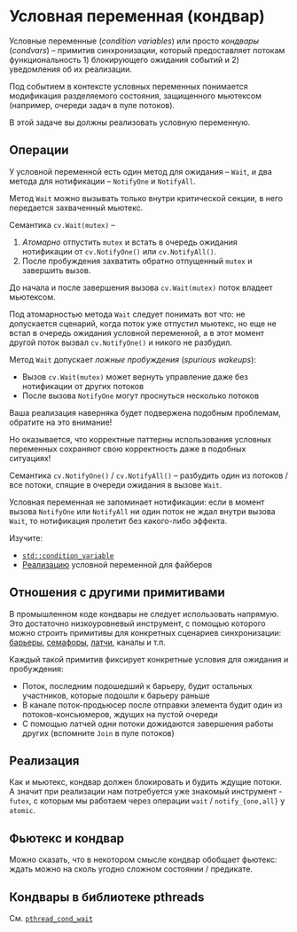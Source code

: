 # Условная переменная (кондвар)

Условные переменные (_condition variables_) или просто _кондвары_ (_condvars_) – примитив синхронизации, который предоставляет потокам функциональность 1) блокирующего ожидания событий и 2) уведомления об их реализации. 

Под событием в контексте условных переменных понимается модификация разделяемого состояния, защищенного мьютексом (например, очереди задач в пуле потоков).

В этой задаче вы должны реализовать условную переменную.

## Операции

У условной переменной есть один метод для ожидания – `Wait`, и два метода для нотификации – `NotifyOne` и `NotifyAll`.

Метод `Wait` можно вызывать только внутри критической секции, в него передается захваченный мьютекс.

Семантика `cv.Wait(mutex)` –

1. *Aтомарно* отпустить `mutex` и встать в очередь ожидания нотификации от `cv.NotifyOne()` или `cv.NotifyAll()`.
2. После пробуждения захватить обратно отпущенный `mutex` и завершить вызов.

До начала и после завершения вызова `cv.Wait(mutex)` поток владеет мьютексом.

Под атомарностью метода `Wait` следует понимать вот что: не допускается сценарий, когда поток уже отпустил мьютекс, но еще не встал в очередь ожидания условной переменной, а в этот момент другой поток вызвал `cv.NotifyOne()` и никого не разбудил.

Метод `Wait` допускает *ложные пробуждения* (*spurious wakeups*):
- Вызов `cv.Wait(mutex)` может вернуть управление даже без нотификации от других потоков
- После вызова `NotifyOne` могут проснуться несколько потоков

Ваша реализация наверняка будет подвержена подобным проблемам, обратите на это внимание!

Но оказывается, что корректные паттерны использования условных переменных сохраняют свою корректность даже в подобных ситуациях!

Семантика `cv.NotifyOne()` / `cv.NotifyAll()` – разбудить один из потоков / все потоки, спящие в очереди ожидания в вызове `Wait`.

Условная переменная не запоминает нотификации: если в момент вызова `NotifyOne` или `NotifyAll` ни один поток не ждал внутри вызова `Wait`, то нотификация пролетит без какого-либо эффекта.

Изучите:
* [`std::condition_variable`](https://en.cppreference.com/w/cpp/thread/condition_variable)
* [Реализацию](https://gitlab.com/Lipovsky/tinyfibers/-/blob/master/tinyfibers/sync/condvar.hpp) условной переменной для файберов

## Отношения с другими примитивами

В промышленном коде кондвары не следует использовать напрямую. Это достаточно низкоуровневый инструмент, с помощью которого можно строить примитивы для конкретных сценариев синхронизации: [барьеры](https://en.cppreference.com/w/cpp/thread/barrier), [семафоры](https://en.cppreference.com/w/cpp/thread/counting_semaphore), [латчи](https://en.cppreference.com/w/cpp/thread/latch), каналы и т.п.

Каждый такой примитив фиксирует конкретные условия для ожидания и пробуждения:

- Поток, последним подошедший к барьеру, будит остальных участников, которые подошли к барьеру раньше
- В канале поток-продьюсер после отправки элемента будит один из потоков-консьюмеров, ждущих на пустой очереди
- С помощью латчей одни потоки дожидаются завершения работы других (вспомните `Join` в пуле потоков)
 
## Реализация

Как и мьютекс, кондвар должен блокировать и будить ждущие потоки. А значит при реализации нам потребуется уже знакомый инструмент - `futex`, с которым мы работаем через операции `wait` / `notify_{one,all}` у `atomic`.

## Фьютекс и кондвар

Можно сказать, что в некотором смысле кондвар обобщает фьютекс: ждать можно на сколь угодно сложном состоянии / предикате.

## Кондвары в библиотеке pthreads

См. [`pthread_cond_wait`](https://github.com/lattera/glibc/blob/895ef79e04a953cac1493863bcae29ad85657ee1/nptl/pthread_cond_wait.c#L193)
